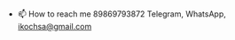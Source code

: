 - 📫 How to reach me 89869793872 Telegram, WhatsApp, ikochsa@gmail.com

<!---
kolyacamel/kolyacamel is a ✨ special ✨ repository because its `README.md` (this file) appears on your GitHub profile.
You can click the Preview link to take a look at your changes.
--->
